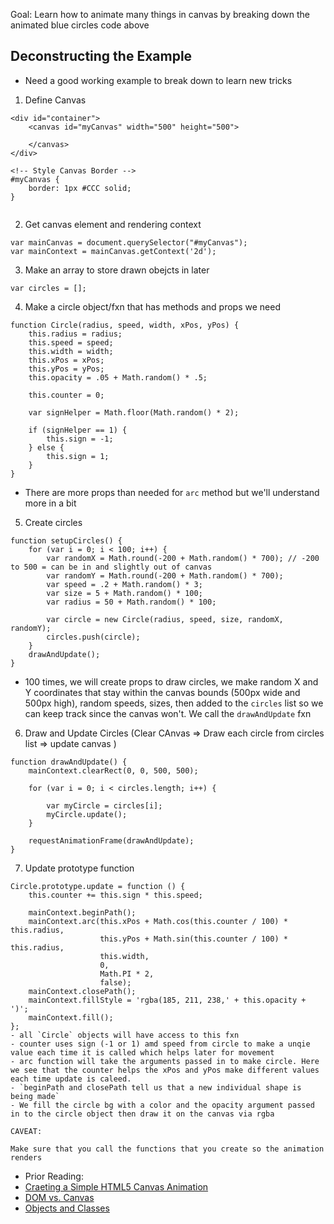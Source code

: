 Goal: Learn how to animate many things in canvas by breaking down the animated blue circles code above

## Deconstructing the Example
- Need a good working example to break down to learn new tricks

1. Define Canvas
```
<div id="container">
    <canvas id="myCanvas" width="500" height="500">
     
    </canvas>
</div>

<!-- Style Canvas Border -->
#myCanvas {
    border: 1px #CCC solid;
}


```

2. Get canvas element and rendering context 

```
var mainCanvas = document.querySelector("#myCanvas");
var mainContext = mainCanvas.getContext('2d');
```

3. Make an array to store drawn obejcts in later
```
var circles = [];
```

4. Make a circle object/fxn that has methods and props we need 
```
function Circle(radius, speed, width, xPos, yPos) {
    this.radius = radius;
    this.speed = speed;
    this.width = width;
    this.xPos = xPos;
    this.yPos = yPos;
    this.opacity = .05 + Math.random() * .5;
 
    this.counter = 0;
 
    var signHelper = Math.floor(Math.random() * 2);
 
    if (signHelper == 1) {
        this.sign = -1;
    } else {
        this.sign = 1;
    }
}
```
- There are more props than needed for `arc` method but we'll understand more in a bit

5. Create circles
```
function setupCircles() {
    for (var i = 0; i < 100; i++) {
        var randomX = Math.round(-200 + Math.random() * 700); // -200 to 500 = can be in and slightly out of canvas
        var randomY = Math.round(-200 + Math.random() * 700);
        var speed = .2 + Math.random() * 3;
        var size = 5 + Math.random() * 100;
        var radius = 50 + Math.random() * 100;
 
        var circle = new Circle(radius, speed, size, randomX, randomY);
        circles.push(circle);
    }
    drawAndUpdate();
}
```
- 100 times, we will create props to draw circles, we make random X and Y coordinates that stay within the canvas bounds (500px wide and 500px high), random speeds, sizes, then added to
the `circles` list so we can keep track since the canvas won't. We call the `drawAndUpdate` fxn

6. Draw and Update Circles (Clear CAnvas => Draw each circle from circles list => update canvas  )

```
function drawAndUpdate() {
    mainContext.clearRect(0, 0, 500, 500);
 
    for (var i = 0; i < circles.length; i++) {
 
        var myCircle = circles[i];
        myCircle.update();
    }
     
    requestAnimationFrame(drawAndUpdate);
}
```

7. Update prototype function

```
Circle.prototype.update = function () {
    this.counter += this.sign * this.speed;
 
    mainContext.beginPath();
    mainContext.arc(this.xPos + Math.cos(this.counter / 100) * this.radius, 
                    this.yPos + Math.sin(this.counter / 100) * this.radius, 
                    this.width, 
                    0, 
                    Math.PI * 2,
                    false);
    mainContext.closePath();
    mainContext.fillStyle = 'rgba(185, 211, 238,' + this.opacity + ')';
    mainContext.fill();
};
- all `Circle` objects will have access to this fxn 
- counter uses sign (-1 or 1) amd speed from circle to make a unqie value each time it is called which helps later for movement
- arc function will take the arguments passed in to make circle. Here we see that the counter helps the xPos and yPos make different values each time update is caleed. 
- `beginPath and closePath tell us that a new individual shape is being made`
- We fill the circle bg with a color and the opacity argument passed in to the circle object then draw it on the canvas via rgba 

CAVEAT:

Make sure that you call the functions that you create so the animation renders 
```
- Prior Reading:
- [Craeting a Simple HTML5 Canvas Animation](https://www.kirupa.com/html5/creating_simple_html5_canvas_animation.htm)
- [DOM vs. Canvas](https://www.educative.io/collection/page/10370001/5712018204000256/5679720049934336/)
- [Objects and Classes](https://www.kirupa.com/html5/objects_classes_javascript.htm)